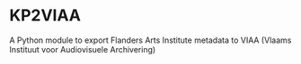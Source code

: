 # KP2VIAA
A Python module to export Flanders Arts Institute metadata to VIAA (Vlaams Instituut voor Audiovisuele Archivering)
